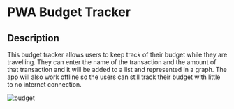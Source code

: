 # PWA Budget Tracker

## Description

This budget tracker allows users to keep track of their budget while they are travelling. They can enter the name of the transaction and the amount of that transaction and it will be added to a list and represented in a graph. The app will also work offline so the users can still track their budget with little to no internet connection.

![budget](pwa-budget-tracker/budget-screenshot/budget.png)